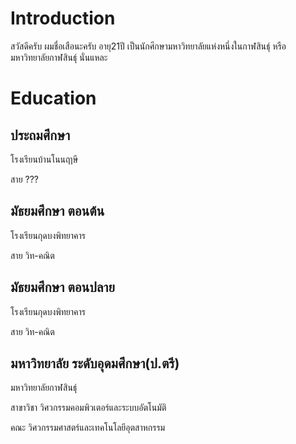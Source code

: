 # Introduction

สวัสดีครับ ผมชื่อเสือนะครับ อายุ21ปี เป็นนักศึกษามหาวิทยาลัยแห่งหนึ่งในกาฬสินธุ์ หรือ มหาวิทยาลัยกาฬสินธุ์ นั่นแหละ

# Education

## ประถมศึกษา
โรงเรียนบ้านโนนฤาษี

สาย ???
## มัธยมศึกษา ตอนต้น
โรงเรียนกุดบงพิทยาคาร

สาย วิท-คณิต
## มัธยมศึกษา ตอนปลาย
โรงเรียนกุดบงพิทยาคาร

สาย วิท-คณิต
## มหาวิทยาลัย ระดับอุดมศึกษา(ป.ตรี)
มหาวิทยาลัยกาฬสินธุ์

สาขาวิชา วิศวกรรมคอมพิวเตอร์และระบบอัตโนมัติ

คณะ วิศวกรรมศาสตร์และเทคโนโลยีอุตสาหกรรม
